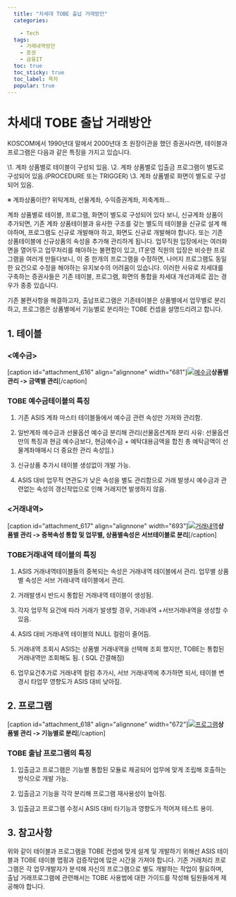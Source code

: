 ```yaml
---
  title: "차세대 TOBE 출납 거래방안"
  categories:

    - Tech
  tags: 
    - 거래내역방안
    - 증권
    - 금융IT
  toc: true
  toc_sticky: true
  toc_label: 목차
  popular: true
---
```

# 차세대 TOBE 출납 거래방안

KOSCOM에서 1990년대 말에서 2000년대 초 원장이관을 했던 증권사라면, 테이블과 프로그램은 다음과 같은 특징을 가지고 있습니다.

\1. 계좌 상품별로 테이블이 구성되 있음.
\2. 계좌 상품별로 입출금 프로그램이 별도로 구성되어 있음.(PROCEDURE 또는 TRIGGER)
\3. 계좌 상품별로 화면이 별도로 구성되어 있음.

※ 계좌상품이란? 위탁계좌, 선물계좌, 수익증권계좌, 저축계좌...

계좌 상품별로 테이블, 프로그램, 화면이 별도로 구성되어 있다 보니, 신규계좌 상품이 추가되면, 기존 계좌 상품테이블과 유사한 구조를 갖는 별도의 테이블을 신규로 설계 해야하며, 프로그램도 신규로 개발해야 하고, 화면도 신규로 개발해야 합니다. 또는 기존 상품테이블에 신규상품의 속성을 추가해 관리하게 됩니다. 업무직원 입장에서는 여러화면을 열어두고 업무처리를 해야하는 불편함이 있고, IT운영 직원의 입장은 비슷한 프로그램을 여러개 만들다보니, 이 중 한개의 프로그램을 수정하면, 나머지 프로그램도 동일한 요건으로 수정을 해야하는 유지보수의 어려움이 있습니다. 이러한 사유로 차세대를 구축하는 증권사들은 기존 테이블, 프로그램, 화면의 통합을 차세대 개선과제로 꼽는 경우가 종종 있습니다.

기존 불편사항을 해결하고자, 출납프로그램은 기존테이블은 상품별에서 업무별로 분리하고, 프로그램은 상품별에서 기능별로 분리하는 TOBE 컨셉을 설명드리려고 합니다.

## 1. 테이블

### <예수금>

[caption id="attachment_616" align="alignnone" width="681"][![예수금](http://www.py0777.com/wp-content/uploads/2015/04/DNCA.jpg)](http://www.py0777.com/wp-content/uploads/2015/04/DNCA.jpg)**상품별관리  -> 금액별 관리**[/caption]

### TOBE 예수금테이블의 특징

1) 기존 ASIS 계좌 마스터 테이블들에서 예수금 관련 속성만 가져와 관리함.

2) 일반계좌 예수금과 선물옵션 예수금 분리해 관리(선물옵션계좌 분리 사유: 선물옵션만의 특징과 현금 예수금보다, 현금예수금 + 예탁대용금액을 합친 총 예탁금액이 선물계좌매매시 더 중요한 관리 속성임.)

3) 신규상품 추가시 테이블 생성없이 개발 가능.

4) ASIS 대비 업무적 연관도가 낮은 속성을 별도 관리함으로 거래 발생시 예수금과 관련없는 속성의 갱신작업으로 인해 거래지연 발생하지 않음.

### <거래내역>

[caption id="attachment_617" align="alignnone" width="693"][![거래내역](http://www.py0777.com/wp-content/uploads/2015/04/TRDTL.jpg)](http://www.py0777.com/wp-content/uploads/2015/04/TRDTL.jpg)**상품별 관리 -> 중복속성 통합 및 업무별, 상품별속성은 서브테이블로 분리**[/caption]

### TOBE거래내역 테이블의 특징

1) ASIS 거래내역테이블들의 중복되는 속성은 거래내역 테이블에서 관리. 업무별 상품별 속성은 서브 거래내역 테이블에서 관리.

2) 거래발생시 반드시 통합된 거래내역 테이블이 생성됨.

3) 각자 업무적 요건에 따라 거래가 발생할 경우, 거래내역 +서브거래내역을 생성할 수 있음.

4) ASIS 대비 거래내역 테이블의 NULL 컬럼이 줄어듬.

5) 거래내역 조회시 ASIS는 상품별 거래내역을 선택해 조회 했지만, TOBE는 통합된 거래내역만 조회해도 됨. ( SQL 간결해짐)

6) 업무요건추가로 거래내역 컬럼 추가시, 서브 거래내역에 추가하면 되서, 테이블 변경시 타업무 영향도가 ASIS 대비 낮아짐.

 

## 2. 프로그램

[caption id="attachment_618" align="alignnone" width="672"][![프로그램](http://www.py0777.com/wp-content/uploads/2015/04/PGM.jpg)](http://www.py0777.com/wp-content/uploads/2015/04/PGM.jpg)**상품별 관리 -> 기능별로 분리**[/caption]

### TOBE 출납 프로그램의 특징

1) 입출금고 프로그램은 기능별 통합된 모듈로 제공되어 업무에 맞게 조립해 호출하는 방식으로 개발 가능.

2) 입출금고 기능을 각각 분리해 프로그램 재사용성이 높아짐.

3) 입출금고 프로그램 수정시 ASIS 대비 타기능과 영향도가 적어져 테스트 용이.

## 3. 참고사항

위와 같이 테이블과 프로그램을 TOBE 컨셉에 맞게 설계 및 개발하기 위해선 ASIS 테이블과 TOBE 테이블 맵핑과 검증작업에 많은 시간을 가져야 합니다. 기존 거래처리 프로그램은 각 업무개발자가 분석해 자신의 프로그램으로 별도 개발하는 작업이 필요하며, 출납 거래프로그램에 관련해서는 TOBE 사용법에 대한 가이드를 작성해 팀원들에게 제공해야 합니다.